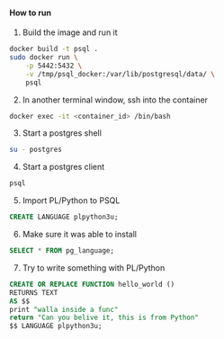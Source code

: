 #### How to run
1. Build the image and run it
```bash
docker build -t psql .
sudo docker run \
	-p 5442:5432 \
	-v /tmp/psql_docker:/var/lib/postgresql/data/ \
	psql
```
2. In another terminal window, ssh into the container
```bash
docker exec -it <container_id> /bin/bash
```
3. Start a postgres shell
```bash
su - postgres
```
4. Start a postgres client
```bash
psql
```
5. Import PL/Python to PSQL
```sql
CREATE LANGUAGE plpython3u;
```
6. Make sure it was able to install
```sql
SELECT * FROM pg_language;
```
7. Try to write something with PL/Python
```sql
CREATE OR REPLACE FUNCTION hello_world ()
RETURNS TEXT
AS $$
print "walla inside a func"
return "Can you belive it, this is from Python"
$$ LANGUAGE plpython3u;
```